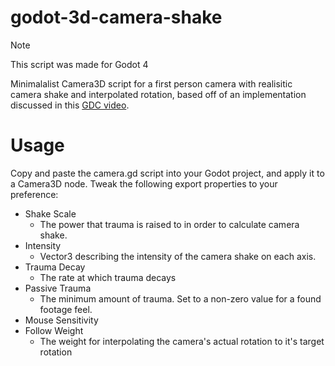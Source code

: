 # godot-3d-camera-shake
> [!NOTE]
> This script was made for Godot 4

Minimalalist Camera3D script for a first person camera with realisitic camera shake and interpolated rotation, based off of an implementation discussed in this [GDC video](https://www.youtube.com/watch?v=tu-Qe66AvtY).

# Usage
Copy and paste the camera.gd script into your Godot project, and apply it to a Camera3D node. Tweak the following export properties to your preference:
* Shake Scale
  * The power that trauma is raised to in order to calculate camera shake. 
* Intensity
  * Vector3 describing the intensity of the camera shake on each axis.
* Trauma Decay
  * The rate at which trauma decays
* Passive Trauma
  * The minimum amount of trauma. Set to a non-zero value for a found footage feel.
* Mouse Sensitivity
* Follow Weight
  * The weight for interpolating the camera's actual rotation to it's target rotation
